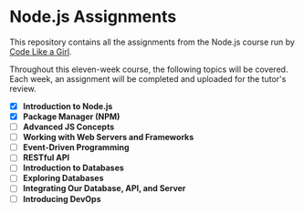 # Node.js Assignments

This repository contains all the assignments from the Node.js course run by [Code Like a Girl](https://www.codelikeagirl.com/).

Throughout this eleven-week course, the following topics will be covered. Each week, an assignment will be completed and uploaded for the tutor's review.

- [X] **Introduction to Node.js**
- [X] **Package Manager (NPM)**
- [ ] **Advanced JS Concepts**
- [ ] **Working with Web Servers and Frameworks**
- [ ] **Event-Driven Programming**
- [ ] **RESTful API**
- [ ] **Introduction to Databases**
- [ ] **Exploring Databases**
- [ ] **Integrating Our Database, API, and Server**
- [ ] **Introducing DevOps**
